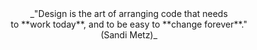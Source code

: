 <center>_"Design is the art of arranging code that needs<br/>to **work today**, and to be easy to **change forever**."<br/>(Sandi Metz)_</center>
